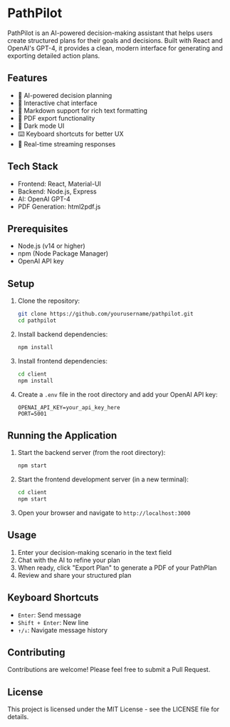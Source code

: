 # PathPilot

PathPilot is an AI-powered decision-making assistant that helps users create structured plans for their goals and decisions. Built with React and OpenAI's GPT-4, it provides a clean, modern interface for generating and exporting detailed action plans.

## Features

- 🤖 AI-powered decision planning
- 💬 Interactive chat interface
- 📝 Markdown support for rich text formatting
- 📄 PDF export functionality
- 🌙 Dark mode UI
- ⌨️ Keyboard shortcuts for better UX
- 🔄 Real-time streaming responses

## Tech Stack

- Frontend: React, Material-UI
- Backend: Node.js, Express
- AI: OpenAI GPT-4
- PDF Generation: html2pdf.js

## Prerequisites

- Node.js (v14 or higher)
- npm (Node Package Manager)
- OpenAI API key

## Setup

1. Clone the repository:
   ```bash
   git clone https://github.com/yourusername/pathpilot.git
   cd pathpilot
   ```

2. Install backend dependencies:
   ```bash
   npm install
   ```

3. Install frontend dependencies:
   ```bash
   cd client
   npm install
   ```

4. Create a `.env` file in the root directory and add your OpenAI API key:
   ```
   OPENAI_API_KEY=your_api_key_here
   PORT=5001
   ```

## Running the Application

1. Start the backend server (from the root directory):
   ```bash
   npm start
   ```

2. Start the frontend development server (in a new terminal):
   ```bash
   cd client
   npm start
   ```

3. Open your browser and navigate to `http://localhost:3000`

## Usage

1. Enter your decision-making scenario in the text field
2. Chat with the AI to refine your plan
3. When ready, click "Export Plan" to generate a PDF of your PathPlan
4. Review and share your structured plan

## Keyboard Shortcuts

- `Enter`: Send message
- `Shift + Enter`: New line
- `↑/↓`: Navigate message history

## Contributing

Contributions are welcome! Please feel free to submit a Pull Request.

## License

This project is licensed under the MIT License - see the LICENSE file for details. 